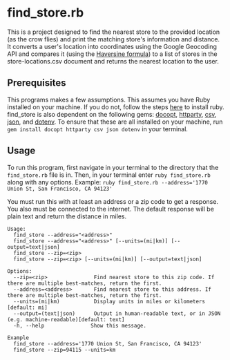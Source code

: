# find_store.rb

This is a project designed to find the nearest store to the provided location (as the crow flies) and print the matching store's information and distance. It converts a user's location into coordinates using the Google Geocoding API and compares it (using the [Haversine formula](https://www.movable-type.co.uk/scripts/latlong.html)) to a list of stores in the store-locations.csv document and returns the nearest location to the user. 

## Prerequisites 

This programs makes a few assumptions. This assumes you have Ruby installed on your machine. If you do not, follow the steps [here](https://www.ruby-lang.org/en/documentation/installation/) to install ruby. find_store is also dependent on the following gems: [docopt](https://github.com/docopt/docopt.rb), [httparty](https://github.com/jnunemaker/httparty), [csv](https://github.com/ruby/csv), [json](https://github.com/ruby/json), and [dotenv](https://github.com/bkeepers/dotenv). To ensure that these are all installed on your machine, run `gem install docopt httparty csv json dotenv` in your terminal. 

## Usage 

To run this program, first navigate in your terminal to the directory that the `find_store.rb` file is in. Then, in your terminal enter `ruby find_store.rb` along with any options. Example: `ruby find_store.rb --address='1770 Union St, San Francisco, CA 94123'`

You must run this with at least an address or a zip code to get a response. You also must be connected to the internet. The default response will be plain text and return the distance in miles.

```
Usage:
  find_store --address="<address>"
  find_store --address="<address>" [--units=(mi|km)] [--output=text|json]
  find_store --zip=<zip>
  find_store --zip=<zip> [--units=(mi|km)] [--output=text|json]

Options:
  --zip=<zip>               Find nearest store to this zip code. If there are multiple best-matches, return the first.
  --address=<address>       Find nearest store to this address. If there are multiple best-matches, return the first.
  --units=(mi|km)           Display units in miles or kilometers [default: mi]
  --output=(text|json)      Output in human-readable text, or in JSON (e.g. machine-readable)[default: text]
  -h, --help               Show this message.

Example
  find_store --address='1770 Union St, San Francisco, CA 94123'
  find_store --zip=94115 --units=km
```